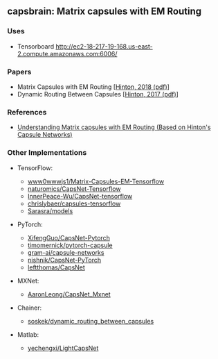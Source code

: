 ## capsbrain: Matrix capsules with EM Routing



### Uses

* Tensorboard http://ec2-18-217-19-168.us-east-2.compute.amazonaws.com:6006/


### Papers
* Matrix Capsules with EM Routing [[Hinton, 2018 (pdf)](https://openreview.net/pdf?id=HJWLfGWRb)]
* Dynamic Routing Between Capsules [[Hinton, 2017 (pdf)](https://arxiv.org/pdf/1710.09829.pdf)]

### References
* [Understanding Matrix capsules with EM Routing (Based on Hinton's Capsule Networks)](https://jhui.github.io/2017/11/14/Matrix-Capsules-with-EM-routing-Capsule-Network/)


### Other Implementations
- TensorFlow:
  - [www0wwwjs1/Matrix-Capsules-EM-Tensorflow](https://github.com/www0wwwjs1/Matrix-Capsules-EM-Tensorflow)
  - [naturomics/CapsNet-Tensorflow](https://github.com/naturomics/CapsNet-Tensorflow.git)   
  - [InnerPeace-Wu/CapsNet-tensorflow](https://github.com/InnerPeace-Wu/CapsNet-tensorflow)   
  - [chrislybaer/capsules-tensorflow](https://github.com/chrislybaer/capsules-tensorflow)
  - [Sarasra/models](https://github.com/Sarasra/models)
  
- PyTorch:
  - [XifengGuo/CapsNet-Pytorch](https://github.com/XifengGuo/CapsNet-Pytorch)
  - [timomernick/pytorch-capsule](https://github.com/timomernick/pytorch-capsule)
  - [gram-ai/capsule-networks](https://github.com/gram-ai/capsule-networks)
  - [nishnik/CapsNet-PyTorch](https://github.com/nishnik/CapsNet-PyTorch.git)
  - [leftthomas/CapsNet](https://github.com/leftthomas/CapsNet)

- MXNet:
  - [AaronLeong/CapsNet_Mxnet](https://github.com/AaronLeong/CapsNet_Mxnet)
  
- Chainer:
  - [soskek/dynamic_routing_between_capsules](https://github.com/soskek/dynamic_routing_between_capsules)

- Matlab:
  - [yechengxi/LightCapsNet](https://github.com/yechengxi/LightCapsNet)